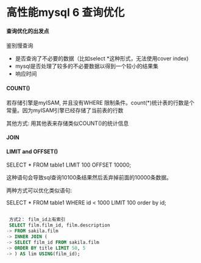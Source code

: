 # 高性能mysql 6  查询优化

#### 查询优化的出发点

鉴别慢查询

* 是否查询了不必要的数据（比如select *这种形式，无法使用cover index)
* mysql是否处理了较多的不必要数据以得到一个较小的结果集
* 响应时间

#### COUNT()

若存储引擎是myISAM, 并且没有WHERE 限制条件。count(*)统计表的行数是个常量。因为myISAM引擎已经存储了当前表的行数

其他方式: 用其他表来存储类似COUNT()的统计信息

#### JOIN

#### LIMIT and OFFSET()

SELECT * FROM table1 LIMIT 100 OFFSET 10000; 

这种语句会导致sql查询10100条结果然后丢弃掉前面的10000条数据。

两种方式可以优化类似语句:

SELECT * FROM table1 WHERE id < 1000  LIMIT 100 order by id;



~~~sql
 
 方式2： film_id上有索引
 SELECT film.film_id, film.description
-> FROM sakila.film
-> INNER JOIN (
-> SELECT film_id FROM sakila.film
-> ORDER BY title LIMIT 50, 5
-> ) AS lim USING(film_id);
~~~





